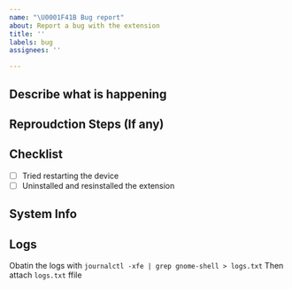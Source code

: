 ```yaml
---
name: "\U0001F41B Bug report"
about: Report a bug with the extension
title: ''
labels: bug
assignees: ''

---
```


## Describe what is happening
<!-- Explain what is the issue -->

## Reproudction Steps (If any)

## Checklist
- [ ] Tried restarting the device
- [ ] Uninstalled and resinstalled the extension

## System Info
<!-- If you are unsure about what to add, just add the default output of `neofetch` here -->

## Logs
Obatin the logs with `journalctl -xfe | grep gnome-shell > logs.txt`
Then attach `logs.txt` ffile
